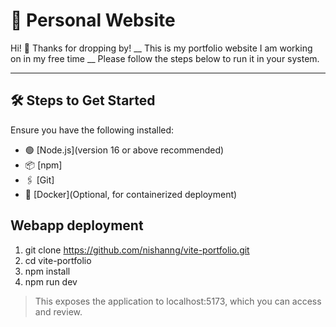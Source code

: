 # 🌟 Personal Website

Hi! 👋 Thanks for dropping by! __ This is my portfolio website I am working on in my free time __
Please follow the steps below to run it in your system. 

---

## 🛠️ Steps to Get Started

Ensure you have the following installed:

- 🟢 [Node.js](version 16 or above recommended)
- 📦 [npm]
- 🖇️ [Git]
- 🐳 [Docker](Optional, for containerized deployment)

## Webapp deployment ##
 
  1. git clone https://github.com/nishanng/vite-portfolio.git
  2. cd vite-portfolio
  3. npm install 
  4. npm run dev

> This exposes the application to localhost:5173, which you can access and review.


     
